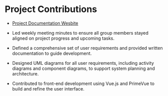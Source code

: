 # Project Contributions

- [Project Documentation Wesbite](([https://pbl3-2024.github.io/)](https://pbl3-2024.github.io/))

- Led weekly meeting minutes to ensure all group members stayed aligned on project progress and upcoming tasks.

- Defined a comprehensive set of user requirements and provided written documentation to guide development.

- Designed UML diagrams for all user requirements, including activity diagrams and component diagrams, to support system planning and architecture.

- Contributed to front-end development using Vue.js and PrimeVue to build and refine the user interface.
